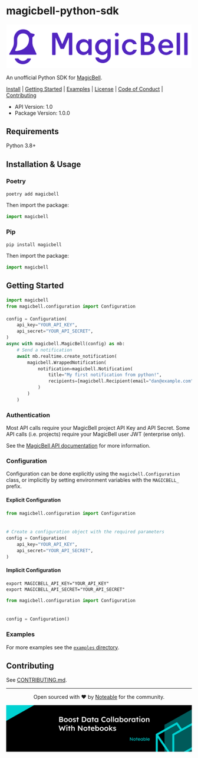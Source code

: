 # magicbell-python-sdk

![magicbell logo purple](./assets/MB_logo_Purple_2800x660.png)

An unofficial Python SDK for [MagicBell](https://magicbell.com).

[Install](#installation--usage) | [Getting Started](#getting-started) | [Examples](./examples) | [License](./LICENSE) | [Code of Conduct](./CODE_OF_CONDUCT.md) | [Contributing](./CONTRIBUTING.md)

- API Version: 1.0
- Package Version: 1.0.0

## Requirements

Python 3.8+

## Installation & Usage

### Poetry

```shell
poetry add magicbell
```

Then import the package:

```python
import magicbell
```

### Pip
```shell
pip install magicbell
```

Then import the package:

```python
import magicbell
```

## Getting Started

```python
import magicbell
from magicbell.configuration import Configuration

config = Configuration(
    api_key="YOUR_API_KEY",
    api_secret="YOUR_API_SECRET",
)
async with magicbell.MagicBell(config) as mb:
    # Send a notification
    await mb.realtime.create_notification(
        magicbell.WrappedNotification(
            notification=magicbell.Notification(
                title="My first notification from python!",
                recipients=[magicbell.Recipient(email="dan@example.com")],
            )
        )
    )
```

### Authentication

Most API calls require your MagicBell project API Key and API Secret.
Some API calls (i.e. projects) require your MagicBell user JWT (enterprise only).

See the [MagicBell API documentation](https://www.magicbell.com/docs/rest-api/reference#authentication) for more information.

### Configuration

Configuration can be done explicitly using the `magicbell.Configuration` class,
or implicitly by setting environment variables with the `MAGICBELL_` prefix.

#### Explicit Configuration

```python
from magicbell.configuration import Configuration


# Create a configuration object with the required parameters
config = Configuration(
    api_key="YOUR_API_KEY",
    api_secret="YOUR_API_SECRET",
)
```

#### Implicit Configuration

```shell
export MAGICBELL_API_KEY="YOUR_API_KEY"
export MAGICBELL_API_SECRET="YOUR_API_SECRET"
```

```python
from magicbell.configuration import Configuration


config = Configuration()
```

### Examples

For more examples see the [`examples` directory](./examples).

## Contributing

See [CONTRIBUTING.md](./CONTRIBUTING.md).

-------

<p align="center">Open sourced with ❤️ by <a href="https://noteable.io">Noteable</a> for the community.</p>

[![boost data collaboration with notebooks](./assets/noteable.png)](https://noteable.io)
